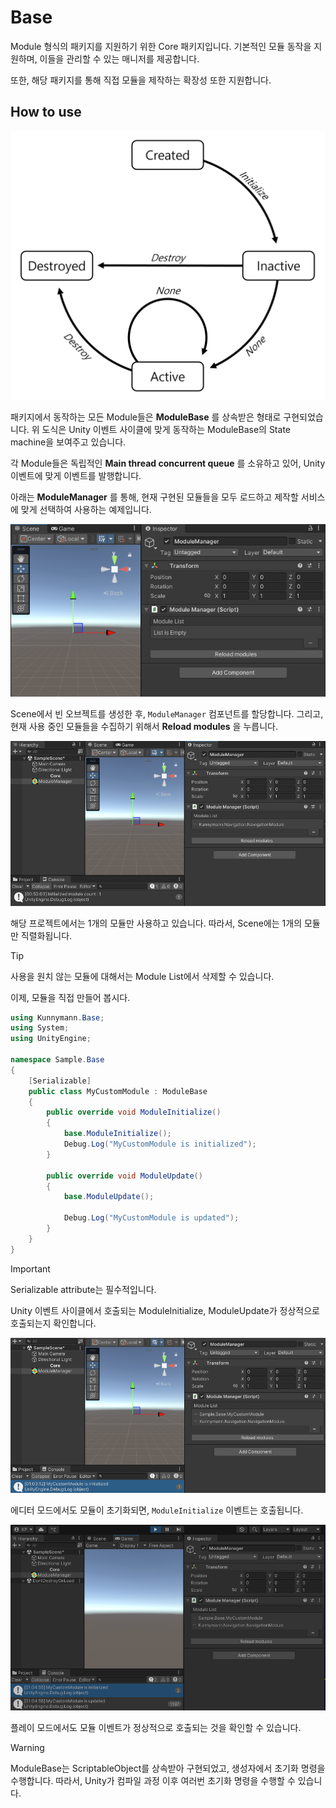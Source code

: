 # Base

Module 형식의 패키지를 지원하기 위한 Core 패키지입니다. 기본적인 모듈 동작을 지원하며, 이들을 관리할 수 있는 매니저를 제공합니다.

또한, 해당 패키지를 통해 직접 모듈을 제작하는 확장성 또한 지원합니다.

## How to use

![img_base_modulelifecycle](./Images/img_base_modulelifecycle.png)

패키지에서 동작하는 모든 Module들은 **ModuleBase** 를 상속받은 형태로 구현되었습니다. 위 도식은 Unity 이벤트 사이클에 맞게 동작하는 ModuleBase의 State machine을 보여주고 있습니다.

각 Module들은 독립적인 **Main thread concurrent queue** 를 소유하고 있어, Unity 이벤트에 맞게 이벤트를 발행합니다.

아래는 **ModuleManager** 를 통해, 현재 구현된 모듈들을 모두 로드하고 제작할 서비스에 맞게 선택하여 사용하는 예제입니다.

![img_base_howtouse01](./Images/img_base_howtouse01.png)

Scene에서 빈 오브젝트를 생성한 후, `ModuleManager` 컴포넌트를 할당합니다. 그리고, 현재 사용 중인 모듈들을 수집하기 위해서 **Reload modules** 을 누릅니다.

![img_base_howtouse02](./Images/img_base_howtouse02.png)

해당 프로젝트에서는 1개의 모듈만 사용하고 있습니다. 따라서, Scene에는 1개의 모듈만 직렬화됩니다.

> [!TIP]
> 사용을 원치 않는 모듈에 대해서는 Module List에서 삭제할 수 있습니다.

이제, 모듈을 직접 만들어 봅시다.

```csharp
using Kunnymann.Base;
using System;
using UnityEngine;

namespace Sample.Base
{
    [Serializable]
    public class MyCustomModule : ModuleBase
    {
        public override void ModuleInitialize()
        {
            base.ModuleInitialize();
            Debug.Log("MyCustomModule is initialized");
        }

        public override void ModuleUpdate()
        {
            base.ModuleUpdate();

            Debug.Log("MyCustomModule is updated");
        }
    }
}
```

> [!IMPORTANT]
> Serializable attribute는 필수적입니다.

Unity 이벤트 사이클에서 호출되는 ModuleInitialize, ModuleUpdate가 정상적으로 호출되는지 확인합니다.

![img_base_howtouse03](./Images/img_base_howtouse03.png)

에디터 모드에서도 모듈이 초기화되면, `ModuleInitialize` 이벤트는 호출됩니다.

![img_base_howtouse04](./Images/img_base_howtouse04.png)

플레이 모드에서도 모듈 이벤트가 정상적으로 호출되는 것을 확인할 수 있습니다.

> [!WARNING]
> ModuleBase는 ScriptableObject를 상속받아 구현되었고, 생성자에서 초기화 명령을 수행합니다.
> 따라서, Unity가 컴파일 과정 이후 여러번 초기화 명령을 수행할 수 있습니다.